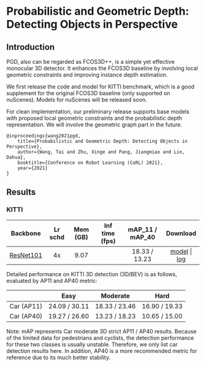 # Probabilistic and Geometric Depth: Detecting Objects in Perspective

## Introduction

<!-- [ALGORITHM] -->

PGD, also can be regarded as FCOS3D++, is a simple yet effective monocular 3D detector. It enhances the FCOS3D baseline by involving local geometric constraints and improving instance depth estimation.

We first release the code and model for KITTI benchmark, which is a good supplement for the original FCOS3D baseline (only supported on nuScenes). Models for nuScenes will be released soon.

For clean implementation, our preliminary release supports base models with proposed local geometric constraints and the probabilistic depth representation. We will involve the geometric graph part in the future.

```
@inproceedings{wang2021pgd,
    title={Probabilistic and Geometric Depth: Detecting Objects in Perspective},
    author={Wang, Tai and Zhu, Xinge and Pang, Jiangmiao and Lin, Dahua},
    booktitle={Conference on Robot Learning (CoRL) 2021},
    year={2021}
}
```

## Results

### KITTI

|  Backbone   | Lr schd | Mem (GB) | Inf time (fps) | mAP_11 / mAP_40 | Download |
| :---------: | :-----: | :------: | :------------: | :----: | :------: |
|[ResNet101](./pgd_r101_caffe_fpn_gn-head_3x4_4x_kitti-mono3d.py)|4x|9.07||18.33 / 13.23|[model](https://download.openmmlab.com/mmdetection3d/v1.0.0_models/pgd/pgd_r101_caffe_fpn_gn-head_3x4_4x_kitti-mono3d/pgd_r101_caffe_fpn_gn-head_3x4_4x_kitti-mono3d_20211022_102608-8a97533b.pth) &#124; [log](https://download.openmmlab.com/mmdetection3d/v1.0.0_models/pgd/pgd_r101_caffe_fpn_gn-head_3x4_4x_kitti-mono3d/pgd_r101_caffe_fpn_gn-head_3x4_4x_kitti-mono3d_20211022_102608.log.json)

Detailed performance on KITTI 3D detection (3D/BEV) is as follows, evaluated by AP11 and AP40 metric:

|             |     Easy      |    Moderate    |     Hard      |
|-------------|:-------------:|:--------------:|:-------------:|
| Car (AP11)  | 24.09 / 30.11 | 18.33 / 23.46  | 16.90 / 19.33 |
| Car (AP40)  | 19.27 / 26.60 | 13.23 / 18.23  | 10.65 / 15.00 |

Note: mAP represents Car moderate 3D strict AP11 / AP40 results. Because of the limited data for pedestrians and cyclists, the detection performance for these two classes is usually unstable. Therefore, we only list car detection results here. In addition, AP40 is a more recommended metric for reference due to its much better stability.
